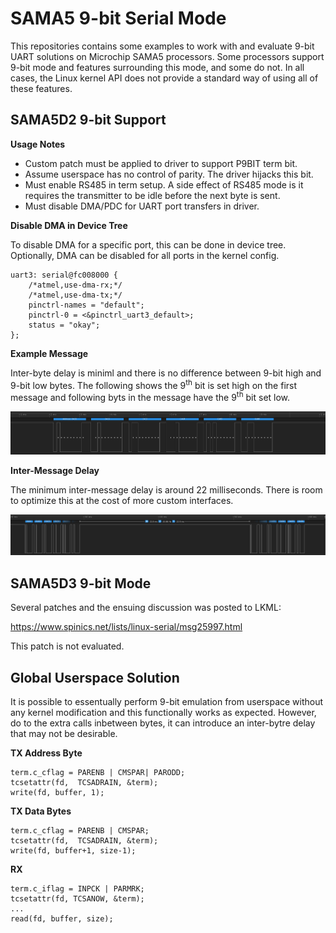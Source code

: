 # SAMA5 9-bit Serial Mode

This repositories contains some examples to work with and evaluate 9-bit UART
solutions on Microchip SAMA5 processors.  Some processors support 9-bit mode and
features surrounding this mode, and some do not.  In all cases, the Linux kernel
API does not provide a standard way of using all of these features.

## SAMA5D2 9-bit Support

**Usage Notes**

* Custom patch must be applied to driver to support P9BIT term bit.
* Assume userspace has no control of parity.  The driver hijacks this bit.
* Must enable RS485 in term setup.  A side effect of RS485 mode is it requires
  the transmitter to be idle before the next byte is sent.
* Must disable DMA/PDC for UART port transfers in driver.

**Disable DMA in Device Tree**

To disable DMA for a specific port, this can be done in device tree.  Optionally,
DMA can be disabled for all ports in the kernel config.

    uart3: serial@fc008000 {
        /*atmel,use-dma-rx;*/
        /*atmel,use-dma-tx;*/
        pinctrl-names = "default";
        pinctrl-0 = <&pinctrl_uart3_default>;
        status = "okay";
    };

**Example Message**

Inter-byte delay is miniml and there is no difference between 9-bit high and
9-bit low bytes.  The following shows the 9<sup>th</sup> bit is set high on the first
message and following byts in the message have the 9<sup>th</sup> bit set low.

![message](doc/message.png)

**Inter-Message Delay**

The minimum inter-message delay is around 22 milliseconds.  There is room to
optimize this at the cost of more custom interfaces.

![inter_message_delay](doc/inter_message_delay.png)


## SAMA5D3 9-bit Mode

Several patches and the ensuing discussion was posted to LKML:

<https://www.spinics.net/lists/linux-serial/msg25997.html>

This patch is not evaluated.

## Global Userspace Solution

It is possible to essentually perform 9-bit emulation from userspace without any
kernel modification and this functionally works as expected.  However, do to the
extra calls inbetween bytes, it can introduce an inter-bytre delay that may not
be desirable.

**TX Address Byte**

    term.c_cflag = PARENB | CMSPAR| PARODD;
    tcsetattr(fd,  TCSADRAIN, &term);
    write(fd, buffer, 1);

**TX Data Bytes**

    term.c_cflag = PARENB | CMSPAR;
    tcsetattr(fd,  TCSADRAIN, &term);
    write(fd, buffer+1, size-1);

**RX**

    term.c_iflag = INPCK | PARMRK;
    tcsetattr(fd, TCSANOW, &term);
    ...
    read(fd, buffer, size);
